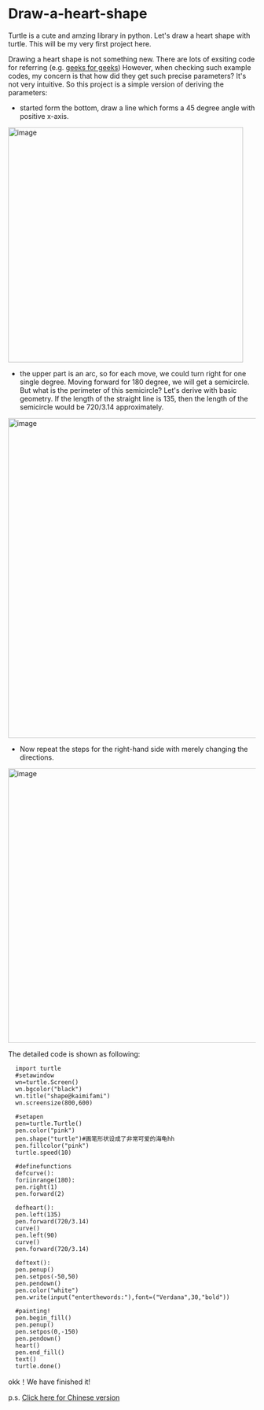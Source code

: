 # Draw-a-heart-shape
Turtle is a cute and amzing library in python. Let's draw a heart shape with turtle. This will be my very first project here.

Drawing a heart shape is not something new. There are lots of exsiting code for referring (e.g. [geeks for geeks](https://www.geeksforgeeks.org/draw-heart-using-turtle-graphics-in-python)) However, when checking such example codes, my concern is that how did they get such precise parameters? It's not very intuitive. So this project is a simple version of deriving the parameters:

- started form the bottom, draw a line which forms a 45 degree angle with positive x-axis.
<img width="478" alt="image" src="https://user-images.githubusercontent.com/99280254/161413669-66cc52d7-b02f-445e-a16f-6a74f4a819d6.png">

- the upper part is an arc, so for each move, we could turn right for one single degree. Moving forward for 180 degree, we will get a semicircle. But what is the perimeter of this semicircle? Let's derive with basic geometry. If the length of the straight line is 135, then the length of the semicircle would be 720/3.14 approximately.
<img width="650" alt="image" src="https://user-images.githubusercontent.com/99280254/161425874-967f8c77-4ee4-45af-9fac-b3427afed727.png">

- Now repeat the steps for the right-hand side with merely changing the directions.
<img width="558" alt="image" src="https://user-images.githubusercontent.com/99280254/161425884-726fd6d4-68db-4255-b067-119557105ef1.png">

The detailed code is shown as following:

      import turtle
      #setawindow
      wn=turtle.Screen()
      wn.bgcolor("black")
      wn.title("shape@kaimifami")
      wn.screensize(800,600)

      #setapen
      pen=turtle.Turtle()
      pen.color("pink")
      pen.shape("turtle")#画笔形状设成了非常可爱的海龟hh
      pen.fillcolor("pink")
      turtle.speed(10)

      #definefunctions
      defcurve():
      foriinrange(180):
      pen.right(1)
      pen.forward(2)

      defheart():
      pen.left(135)
      pen.forward(720/3.14)
      curve()
      pen.left(90)
      curve()
      pen.forward(720/3.14)

      deftext():
      pen.penup()
      pen.setpos(-50,50)
      pen.pendown()
      pen.color("white")
      pen.write(input("enterthewords:"),font=("Verdana",30,"bold"))

      #painting!
      pen.begin_fill()
      pen.penup()
      pen.setpos(0,-150)
      pen.pendown()
      heart()
      pen.end_fill()
      text()
      turtle.done()

okk！We have finished it!

p.s.
[Click here for Chinese version](https://mp.weixin.qq.com/s/LvtHLaN31_LEnBhbL5tA1g)
